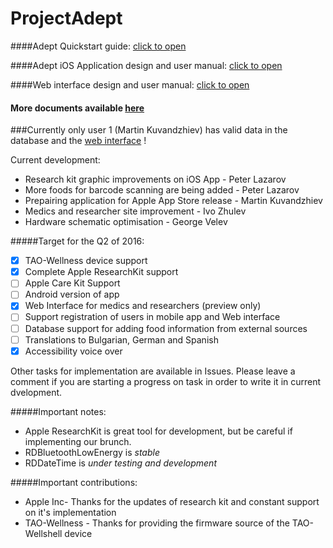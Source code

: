 # ProjectAdept

####Adept Quickstart guide: [click to open](https://github.com/ict-club/ProjectAdept/blob/master/Documentation/Adept%20Stick%20User%20Manual.pdf)

####Adept iOS Application design and user manual: [click to open](https://github.com/ict-club/ProjectAdept/blob/master/Documentation/Adept_iOS_App_Doc.pdf)

####Web interface design and user manual: [click to open](https://github.com/ict-club/ProjectAdept/blob/master/Documentation/Adept_Web_App_Doc.pdf)

#### More documents available [here](https://github.com/ict-club/ProjectAdept/tree/master/Documentation)

###Currently only user 1 (Martin Kuvandzhiev) has valid data in the database and the [web interface](http://adept.rapiddevcrew.com) !

Current development:
* Research kit graphic improvements on iOS App - Peter Lazarov
* More foods for barcode scanning are being added - Peter Lazarov
* Prepairing application for Apple App Store release - Martin Kuvandzhiev
* Medics and researcher site improvement - Ivo Zhulev
* Hardware schematic optimisation - George Velev

#####Target for the Q2 of 2016:
- [x] TAO-Wellness device support
- [x] Complete Apple ResearchKit support
- [ ] Apple Care Kit Support
- [ ] Android version of app
- [x] Web Interface for medics and researchers (preview only)
- [ ] Support registration of users in mobile app and Web interface
- [ ] Database support for adding food information from external sources
- [ ] Translations to Bulgarian, German and Spanish
- [x] Accessibility voice over

Other tasks for implementation are available in Issues. Please leave a comment if you are starting a progress on task in order to write it in current dvelopment.

#####Important notes:
* Apple ResearchKit is great tool for development, but be careful if implementing our brunch.
* RDBluetoothLowEnergy is *stable*
* RDDateTime is *under testing and development*

#####Important contributions:
* Apple Inc-  Thanks for the updates of research kit and constant support on it's implementation
* TAO-Wellness - Thanks for providing the firmware source of the TAO-Wellshell device
